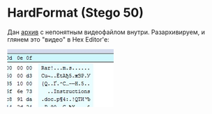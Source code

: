 # HardFormat (Stego 50)

Дан [архив](https://github.com/vnide/AeroSpace-CTF/blob/master/HardFormat/HardFormat.zip) с непонятным видеофайлом внутри. Разархивируем, и глянем это "видео" в Hex Editor'е:

![alt](https://github.com/vnide/AeroSpace-CTF/blob/master/HardFormat/files/1.jpg)





